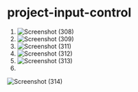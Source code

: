 # project-input-control

1.
   ![Screenshot (308)](https://github.com/user-attachments/assets/653d422d-d555-489c-8897-86bbc1e60aeb)
2.
   ![Screenshot (309)](https://github.com/user-attachments/assets/acaa58ae-a7d4-4f49-992b-d1a3e02300b6)
3.
   ![Screenshot (311)](https://github.com/user-attachments/assets/16e25d1e-4720-4729-ba9a-aee92a408245)
4.
   ![Screenshot (312)](https://github.com/user-attachments/assets/9975acbc-6137-4fd5-a744-d92b2a0bf891)
5.
    ![Screenshot (313)](https://github.com/user-attachments/assets/67106cdb-89b1-4351-b00f-730e7234587b)
6.
  ![Screenshot (314)](https://github.com/user-attachments/assets/73bf5a7a-94d8-4420-8f64-908c098f48d9)
